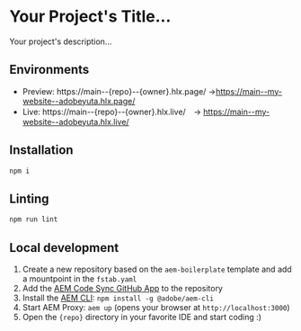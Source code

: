 # Your Project's Title...
Your project's description...

## Environments
- Preview: https://main--{repo}--{owner}.hlx.page/ →https://main--my-website--adobeyuta.hlx.page/
- Live: https://main--{repo}--{owner}.hlx.live/　→ https://main--my-website--adobeyuta.hlx.live/

## Installation

```sh
npm i
```

## Linting

```sh
npm run lint
```

## Local development

1. Create a new repository based on the `aem-boilerplate` template and add a mountpoint in the `fstab.yaml`
1. Add the [AEM Code Sync GitHub App](https://github.com/apps/aem-code-sync) to the repository
1. Install the [AEM CLI](https://github.com/adobe/aem-cli): `npm install -g @adobe/aem-cli`
1. Start AEM Proxy: `aem up` (opens your browser at `http://localhost:3000`)
1. Open the `{repo}` directory in your favorite IDE and start coding :)
